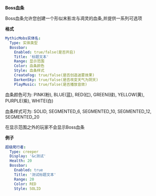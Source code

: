 **Boss血条**

Boss血条允许您创建一个形似末影龙与凋灵的血条,并提供一系列可选项

**格式**

```yml
MythicMobs实体名:
  Type: 实体类型
  Bossbar:
    Enabled: true/false(是否开启)
    Title: '标题文本'
    Range: 显示范围
    Color: 血条颜色
    Style: 血条样式
    CreateFog: true/false(是否创造迷雾效果)
    DarkenSky: true/false(是否改变天气为阴天)
    PlayMusic: true/false(是否播放音效)
```

血条颜色可为: PINK(粉), BLUE(蓝), RED(红), GREEN(绿), YELLOW(黄), PURPLE(紫), WHITE(白)

血条样式可为: SOLID, SEGMENTED_6, SEGMENTED_10, SEGMENTED_12, SEGMENTED_20

在显示范围之外的玩家不会显示Boss血条

**例子**

```yml
超级爬行者:
  Type: creeper
  Display: '&c测试'
  Health: 20
  Bossbar:
    Enabled: true
    Title: '测试标题文本'
    Range: 20
    Color: RED
    Style: SOLID
```